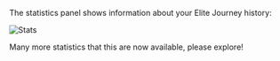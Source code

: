 The statistics panel shows information about your Elite Journey history:

![Stats](http://i.imgur.com/TYl8Pj9.png)

Many more statistics that this are now available, please explore!